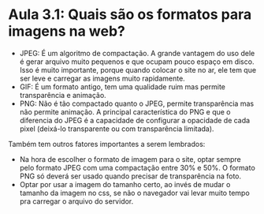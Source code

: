 # Aula 3.1: Quais são os formatos para imagens na web?

* JPEG: É um algoritmo de compactação. A grande vantagem do uso dele é gerar arquivo muito pequenos e que ocupam pouco espaço em disco. Isso é muito importante, porque quando colocar o site no ar, ele tem que ser leve e carregar as imagens muito rapidamente.
* GIF: É um formato antigo, tem uma qualidade ruim mas permite transparência e animação.
* PNG: Não é tão compactado quanto o JPEG, permite transparência mas não permite animação. A principal característica do PNG e que o diferencia do JPEG é a capacidade de configurar a opacidade de cada pixel (deixá-lo transparente ou com transparência limitada).

Também tem outros fatores importantes a serem lembrados:

* Na hora de escolher o formato de imagem para o  site, optar sempre pelo formato JPEG com uma compactação entre 30% e 50%. O formato PNG só deverá ser usado quando precisar de transparência na foto. 
* Optar por usar a imagem do tamanho certo, ao invés de mudar o tamanho da imagem no css, se não o navegador vai levar muito tempo pra carregar o arquivo do servidor. 
